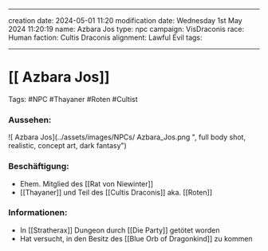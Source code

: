 
---
creation date: 2024-05-01 11:20 
modification date: Wednesday 1st May 2024 11:20:19 
name:  Azbara Jos
type: npc 
campaign: VisDraconis
race: Human
faction: Cultis Draconis
alignment: Lawful Evil
tags:

--- 

# [[ Azbara Jos]]

Tags: #NPC #Thayaner #Roten #Cultist

### Aussehen:
![ Azbara Jos](../assets/images/NPCs/ Azbara_Jos.png ", full body shot, realistic, concept art, dark fantasy")

### Beschäftigung:
- Ehem. Mitglied des [[Rat von Niewinter]]
- [[Thayaner]] und Teil des [[Cultis Draconis]] aka. [[Roten]]

### Informationen:
- In [[Stratherax]] Dungeon durch [[Die Party]] getötet worden
- Hat versucht, in den Besitz des [[Blue Orb of Dragonkind]] zu kommen
